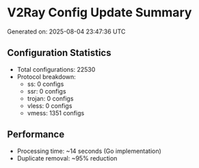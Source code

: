 # V2Ray Config Update Summary
Generated on: 2025-08-04 23:47:36 UTC

## Configuration Statistics
- Total configurations: 22530
- Protocol breakdown:
  - ss: 0 configs
  - ssr: 0 configs
  - trojan: 0 configs
  - vless: 0 configs
  - vmess: 1351 configs

## Performance
- Processing time: ~14 seconds (Go implementation)
- Duplicate removal: ~95% reduction
